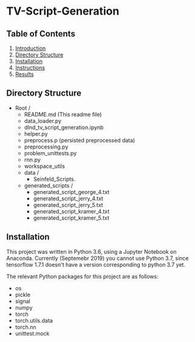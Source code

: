 # TV-Script-Generation

## Table of Contents

1. [Introduction](#introduction)
2. [Directory Structure](#directoryStructure)
3. [Installation](#installation)
4. [Instructions](#instructions)
5. [Results](#results)

## Directory Structure <a name="directoryStructure"></a>

- Root /
    - README.md (This readme file)
    - data_loader.py
    - dlnd_tv_script_generation.ipynb
    - helper.py
    - preprocess.p (persisted preprocessed data)
    - preprocessing.py
    - problem_unittests.py
    - rnn.py
    - workspace_utils
    - data /  
        - Seinfeld_Scripts.
    - generated_scripts /  
        - generated_script_george_4.txt
        - generated_script_jerry_4.txt
        - generated_script_jerry_5.txt
        - generated_script_kramer_4.txt
        - generated_script_kramer_5.txt
        
## Installation <a name="installation"></a>

This project was written in Python 3.6, using a Jupyter Notebook on Anaconda. Currently (Septemebr 2019) you cannot use Python 3.7, since tensorflow 1.7.1 doesn't have a version corresponding to python 3.7 yet.

The relevant Python packages for this project are as follows:
 - os
 - pickle
 - signal
 - numpy
 - torch
 - torch.utils.data
 - torch.nn
 - unittest.mock

    